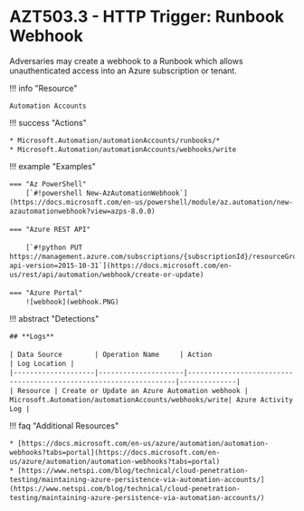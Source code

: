 # AZT503.3 - HTTP Trigger: Runbook Webhook

Adversaries may create a webhook to a Runbook which allows unauthenticated access into an Azure subscription or tenant.

!!! info "Resource" 

	Automation Accounts

!!! success "Actions"

	* Microsoft.Automation/automationAccounts/runbooks/*
	* Microsoft.Automation/automationAccounts/webhooks/write

!!! example "Examples"

    === "Az PowerShell"
    	[`#!powershell New-AzAutomationWebhook`](https://docs.microsoft.com/en-us/powershell/module/az.automation/new-azautomationwebhook?view=azps-8.0.0)

	=== "Azure REST API"
	
		[`#!python PUT https://management.azure.com/subscriptions/{subscriptionId}/resourceGroups/{resourceGroupName}/providers/Microsoft.Automation/automationAccounts/{automationAccountName}/webhooks/{webhookName}?api-version=2015-10-31`](https://docs.microsoft.com/en-us/rest/api/automation/webhook/create-or-update)	

    === "Azure Portal"
    	![webhook](webhook.PNG)

!!! abstract "Detections"

	## **Logs** 

	| Data Source        | Operation Name     | Action                                                            | Log Location |
	|--------------------|---------------------|-------------------------------------------------------------------|--------------|
	| Resource | Create or Update an Azure Automation webhook | Microsoft.Automation/automationAccounts/webhooks/write| Azure Activity Log |

!!! faq "Additional Resources"

	* [https://docs.microsoft.com/en-us/azure/automation/automation-webhooks?tabs=portal](https://docs.microsoft.com/en-us/azure/automation/automation-webhooks?tabs=portal)
	* [https://www.netspi.com/blog/technical/cloud-penetration-testing/maintaining-azure-persistence-via-automation-accounts/](https://www.netspi.com/blog/technical/cloud-penetration-testing/maintaining-azure-persistence-via-automation-accounts/)